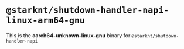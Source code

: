 # `@starknt/shutdown-handler-napi-linux-arm64-gnu`

This is the **aarch64-unknown-linux-gnu** binary for `@starknt/shutdown-handler-napi`
